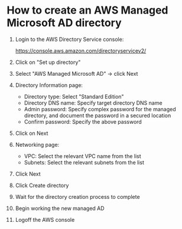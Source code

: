 # How to create an AWS Managed Microsoft AD directory

1. Login to the AWS Directory Service console:

   https://console.aws.amazon.com/directoryservicev2/

2. Click on "Set up directory"

3. Select "AWS Managed Microsoft AD" -> click Next

4. Directory Information page:

   + Directory type: Select "Standard Edition"
   + Directory DNS name: Specify target directory DNS name
   + Admin password: Specify complex password for the managed directory, and document the password in a secured location
   + Confirm password: Specify the above password

5. Click on Next

6. Networking page:

   + VPC: Select the relevant VPC name from the list
   + Subnets: Select the relevant subnets from the list

7. Click Next

8. Click Create directory

9. Wait for the directory creation process to complete

10. Begin working the new managed AD

11. Logoff the AWS console

    